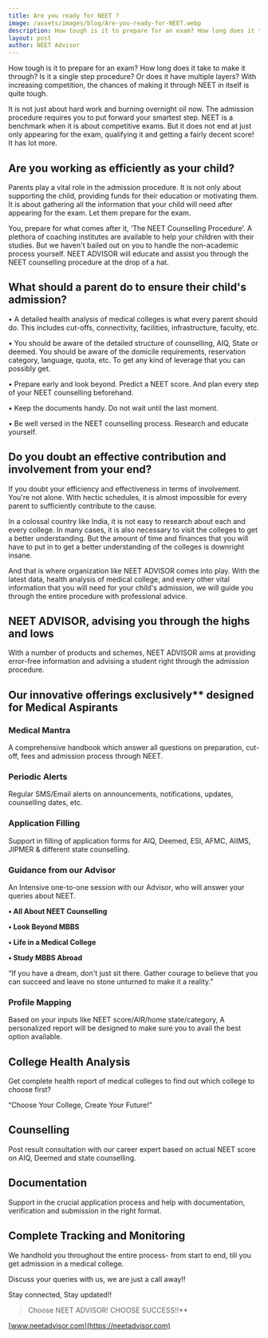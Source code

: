 ```yaml
---
title: Are you ready for NEET ?
image: /assets/images/blog/Are-you-ready-for-NEET.webp
description: How tough is it to prepare for an exam? How long does it take to make it through? Is it a single step procedure? Or does it have multiple layers? With increasing competition, the chances of making it through NEET in itself is quite tough. It is not just about hard work and burning overnight oil now.
layout: post
author: NEET Advisor
---
```


How tough is it to prepare for an exam? How long does it take to make it through? Is it a single step procedure? Or does it have multiple layers? With increasing competition, the chances of making it through NEET in itself is quite tough.

It is not just about hard work and burning overnight oil now. The admission procedure requires you to put forward your smartest step. NEET is a benchmark when it is about competitive exams. But it does not end at just only appearing for the exam, qualifying it and getting a fairly decent score! It has lot more.

## Are you working as efficiently as your child?

Parents play a vital role in the admission procedure. It is not only about supporting the child, providing funds for their education or motivating them. It is about gathering all the information that your child will need after appearing for the exam. Let them prepare for the exam.

You, prepare for what comes after it, ‘The NEET Counselling Procedure’. A plethora of coaching institutes are available to help your children with their studies. But we haven't bailed out on you to handle the non-academic process yourself. NEET ADVISOR will educate and assist you through the NEET counselling procedure at the drop of a hat.

## What should a parent do to ensure their child's admission?

• A detailed health analysis of medical colleges is what every parent should do. This includes cut-offs, connectivity, facilities, infrastructure, faculty, etc.

• You should be aware of the detailed structure of counselling, AIQ, State or deemed. You should be aware of the domicile requirements, reservation category, language, quota, etc. To get any kind of leverage that you can possibly get.

• Prepare early and look beyond. Predict a NEET score. And plan every step of your NEET counselling beforehand.

• Keep the documents handy. Do not wait until the last moment.

• Be well versed in the NEET counselling process. Research and educate yourself.

## Do you doubt an effective contribution and involvement from your end?

If you doubt your efficiency and effectiveness in terms of involvement. You're not alone. With hectic schedules, it is almost impossible for every parent to sufficiently contribute to the cause.

In a colossal country like India, it is not easy to research about each and every college. In many cases, it is also necessary to visit the colleges to get a better understanding. But the amount of time and finances that you will have to put in to get a better understanding of the colleges is downright insane.

And that is where organization like NEET ADVISOR comes into play. With the latest data, health analysis of medical college, and every other vital information that you will need for your child's admission, we will guide you through the entire procedure with professional advice.

## NEET ADVISOR, advising you through the highs and lows

With a number of products and schemes, NEET ADVISOR aims at providing error-free information and advising a student right through the admission procedure.

## Our innovative offerings exclusively\***\* designed for Medical Aspirants**

### Medical Mantra

A comprehensive handbook which answer all questions on preparation, cut-off, fees and admission process through NEET.

### Periodic Alerts

Regular SMS/Email alerts on announcements, notifications, updates, counselling dates, etc.

### Application Filling

Support in filling of application forms for AIQ, Deemed, ESI, AFMC, AIIMS, JIPMER & different state counselling.

### Guidance from our Advisor

An Intensive one-to-one session with our Advisor, who will answer your queries about NEET.

**• All About NEET Counselling**

**• Look Beyond MBBS**

**• Life in a Medical College**

**• Study MBBS Abroad**

“If you have a dream, don't just sit there. Gather courage to believe that you can succeed and leave no stone unturned to make it a reality.”

### Profile Mapping

Based on your inputs like NEET score/AIR/home state/category, A personalized report will be designed to make sure you to avail the best option available.

## College Health Analysis

Get complete health report of medical colleges to find out which college to choose first?

“Choose Your College, Create Your Future!”

## Counselling

Post result consultation with our career expert based on actual NEET score on AIQ, Deemed and state counselling.

## Documentation

Support in the crucial application process and help with documentation, verification and submission in the right format.

## Complete Tracking and Monitoring

We handhold you throughout the entire process- from start to end, till you get admission in a medical college.

Discuss your queries with us, we are just a call away!!

Stay connected, Stay updated!!

> Choose NEET ADVISOR! CHOOSE SUCCESS!!\*\*

[www.neetadvisor.com](https://neetadvisor.com)
